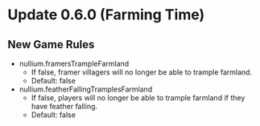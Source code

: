 # Update  0.6.0 (Farming Time)

## New Game Rules

- nullium.framersTrampleFarmland
  - If false, framer villagers will no longer be able to trample farmland.
  - Default: false
- nullium.featherFallingTramplesFarmland
  - If false, players will no longer be able to trample farmland if they have feather falling.
  - Default: false